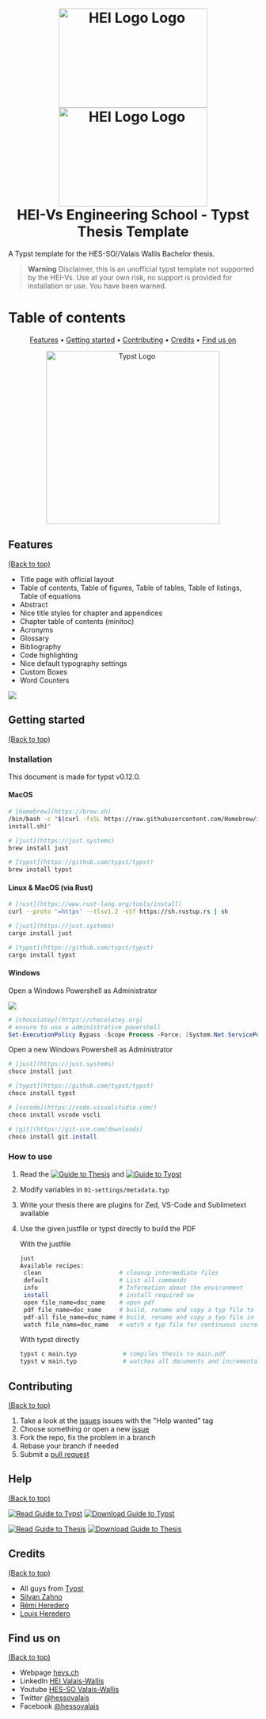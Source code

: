 <h1 align="center">
  <img src="./04-resources/logos/hei-en.svg" alt="HEI Logo Logo" width="300" height="200">
  <img src="./04-resources/logos/synd-light.svg" alt="HEI Logo Logo" width="300" height="200">
  <br>
  HEI-Vs Engineering School - Typst Thesis Template
  <br>
</h1>

A Typst template for the HES-SO//Valais Wallis Bachelor thesis.

> **Warning**
> Disclaimer, this is an unofficial typst template not supported by the HEI-Vs. Use at your own risk, no support is provided for installation or use. You have been warned.

# Table of contents

<p align="center">
  <a href="#features">Features</a> •
  <a href="#getting-started">Getting started</a> •
  <a href="#contributing">Contributing</a> •
  <a href="#credits">Credits</a> •
  <a href="#find-us-on">Find us on</a>
</p>

<p align="center"><img src="./thumbnail.png" alt="Typst Logo" width="350"></p>

## Features

[(Back to top)](#table-of-contents)

* Title page with official layout
* Table of contents, Table of figures, Table of tables, Table of listings, Table of equations
* Abstract
* Nice title styles for chapter and appendices
* Chapter table of contents (minitoc)
* Acronyms
* Glossary
* Bibliography
* Code highlighting
* Nice default typography settings
* Custom Boxes
* Word Counters

![](sample.svg)

## Getting started

[(Back to top)](#table-of-contents)

### Installation

This document is made for typst v0.12.0.

#### MacOS

```bash
# [homebrew](https://brew.sh)
/bin/bash -c "$(curl -fsSL https://raw.githubusercontent.com/Homebrew/install/HEAD/
install.sh)"

# [just](https://just.systems)
brew install just

# [typst](https://github.com/typst/typst)
brew install typst
```

#### Linux & MacOS (via Rust)

```bash
# [rust](https://www.rust-lang.org/tools/install)
curl --proto '=https' --tlsv1.2 -sSf https://sh.rustup.rs | sh

# [just](https://just.systems)
cargo install just

# [typst](https://github.com/typst/typst)
cargo install typst
```

#### Windows

Open a Windows Powershell as Administrator

![](04-resources/windows-powershell.png)

```powershell
# [chocolatey](https://chocolatey.org)
# ensure to use a administrative powershell
Set-ExecutionPolicy Bypass -Scope Process -Force; [System.Net.ServicePointManager]::SecurityProtocol = [System.Net.ServicePointManager]::SecurityProtocol -bor 3072; iex ((New-Object System.Net.WebClient).DownloadString('https://community.chocolatey.org/install.ps1'))
```

Open a new Windows Powershell as Administrator

```powershell
# [just](https://just.systems)
choco install just

# [typst](https://github.com/typst/typst)
choco install typst

# [vscode](https://code.visualstudio.com/)
choco install vscode vscli

# [git](https://git-scm.com/downloads)
choco install git.install
```

### How to use

1. Read the [![Guide to Thesis](https://img.shields.io/badge/Read-Template-blue)](https://github.com/hei-templates/hei-typst-thesis/blob/master/guide-to-thesis.pdf) and [![Guide to Typst](https://img.shields.io/badge/Read-Template-blue)](https://github.com/hei-templates/hei-typst-thesis/blob/master/guide-to-typst.pdf)
2. Modify variables in `01-settings/metadata.typ`
2. Write your thesis there are plugins for Zed, VS-Code and Sublimetext available
3. Use the given justfile or typst directly to build the PDF

   With the justfile

   ```bash
   just
   Available recipes:
    clean                      # cleanup intermediate files
    default                    # List all commands
    info                       # Information about the environment
    install                    # install required sw
    open file_name=doc_name    # open pdf
    pdf file_name=doc_name     # build, rename and copy a typ file to a pdf
    pdf-all file_name=doc_name # build, rename and copy a typ file in all variants
    watch file_name=doc_name   # watch a typ file for continuous incremental build
   ```

   With typst directly

   ```bash
   typst c main.typ             # compiles thesis to main.pdf
   typst w main.typ             # watches all documents and incrementally compiles to main.pdf
   ```

## Contributing

   [(Back to top)](#table-of-contents)

1. Take a look at the [issues](https://github.com/hei-templates/hei-typst-thesis/issues) issues with the "Help wanted" tag
2. Choose something or open a new [issue](https://github.com/hei-templates/hei-typst-thesis/issues)
3. Fork the repo, fix the problem in a branch
4. Rebase your branch if needed
5. Submit a [pull request](https://github.com/hei-templates/hei-typst-thesis/pulls)

## Help

[(Back to top)](#table-of-contents)

[![Read Guide to Typst](https://img.shields.io/badge/Read-Guide_to_Typst-blue)](https://github.com/hei-templates/hei-typst-thesis/blob/master/guite-to-typst.pdf) [![Download Guide to Typst](https://img.shields.io/badge/Download-Guide_to_Typst-brightgreen)](https://github.com/hei-templates/hei-typst-thesis/raw/master/guide-to-typst.pdf)

[![Read Guide to Thesis](https://img.shields.io/badge/Read-Guide_to_Thesis-blue)](https://github.com/hei-templates/hei-typst-thesis/blob/master/guite-to-thesis.pdf) [![Download Guide to Thesis](https://img.shields.io/badge/Download-Guide_to_Thesis-brightgreen)](https://github.com/hei-templates/hei-typst-thesis/raw/master/guide-to-thesis.pdf)

## Credits

[(Back to top)](#table-of-contents)

* All guys from [Typst](https://github.com/typst/typst)
* [Silvan Zahno](https://github.com/tschinz)
* [Rémi Heredero](https://github.com/Klagarge)
* [Louis Heredero](https://github.com/LordBaryhobal)

## Find us on

[(Back to top)](#table-of-contents)

* Webpage [hevs.ch](https://synd.hevs.io)
* LinkedIn [HEI Valais-Wallis](https://www.linkedin.com/showcase/school-of-engineering-valais-wallis/)
* Youtube [HES-SO Valais-Wallis](https://www.youtube.com/user/HESSOVS/)
* Twitter [@hessovalais](https://twitter.com/hessovalais)
* Facebook [@hessovalais](https://www.facebook.com/hessovalais)

